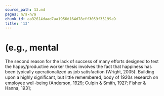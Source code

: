 ```yaml
---
source_path: 13.md
pages: n/a-n/a
chunk_id: aa32614daad7aa1956d164d78eff3059f35199a9
title: '13'
---
```

# (e.g., mental

The second reason for the lack of success of many efforts designed to test the happy/productive worker thesis involves the fact that happiness has been typically operationalized as job satisfaction (Wright, 2005). Building upon a highly signiﬁcant, but little remembered, body of 1920s research on employee well-being (Anderson, 1929; Culpin & Smith, 1927; Fisher & Hanna, 1931;

